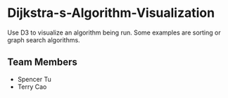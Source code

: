 # Dijkstra-s-Algorithm-Visualization

Use D3 to visualize an algorithm being run. Some examples are sorting or graph search algorithms.

## Team Members
- Spencer Tu
- Terry Cao
